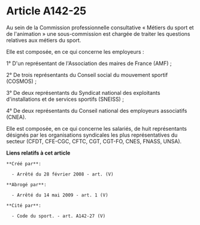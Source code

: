 # Article A142-25

Au sein de la Commission professionnelle consultative « Métiers du sport et de l'animation » une sous-commission est chargée
de traiter les questions relatives aux métiers du sport.

Elle est composée, en ce qui concerne les employeurs :

1° D'un représentant de l'Association des maires de France (AMF) ;

2° De trois représentants du Conseil social du mouvement sportif (COSMOS) ;

3° De deux représentants du Syndicat national des exploitants d'installations et de services sportifs (SNEISS) ;

4° De deux représentants du Conseil national des employeurs associatifs (CNEA).

Elle est composée, en ce qui concerne les salariés, de huit représentants désignés par les organisations syndicales les plus
représentatives du secteur (CFDT, CFE-CGC, CFTC, CGT, CGT-FO, CNES, FNASS, UNSA).

**Liens relatifs à cet article**

	**Créé par**:

	  - Arrêté du 28 février 2008 - art. (V)

	**Abrogé par**:

	  - Arrêté du 14 mai 2009 - art. 1 (V)

	**Cité par**:

	  - Code du sport. - art. A142-27 (V)
